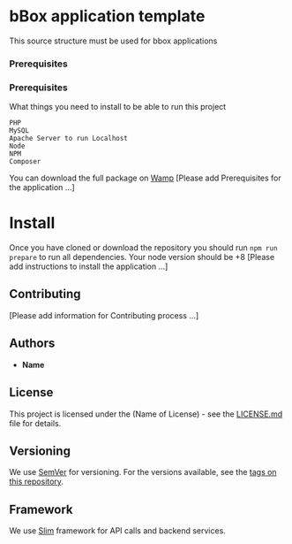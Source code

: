 # bBox application template
This source structure must be used for bbox applications

### Prerequisites
### Prerequisites
What things you need to install to be able to run this project

```
PHP
MySQL
Apache Server to run Localhost
Node
NPM
Composer
```

You can download the full package on [Wamp](http://www.wampserver.com/en/)
[Please add Prerequisites for the application ...]

# Install
Once you have cloned or download the repository you should run `npm run prepare` to run all dependencies. Your node version should be +8
[Please add instructions to install the application ...]

## Contributing
[Please add information for Contributing process ...]

## Authors
* **Name**

## License
This project is licensed under the (Name of License) - see the [LICENSE.md](LICENSE.md) file for details.

## Versioning
We use [SemVer](http://semver.org/spec/v2.0.0.html) for versioning.
For the versions available, see the [tags on this repository]().

## Framework
We use [Slim](https://www.slimframework.com) framework for API calls and backend services.
